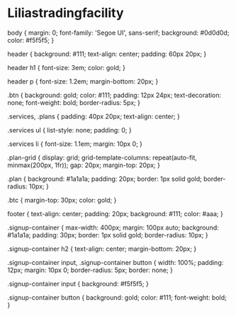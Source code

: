 # Liliastradingfacility
body {
  margin: 0;
  font-family: 'Segoe UI', sans-serif;
  background: #0d0d0d;
  color: #f5f5f5;
}

header {
  background: #111;
  text-align: center;
  padding: 60px 20px;
}

header h1 {
  font-size: 3em;
  color: gold;
}

header p {
  font-size: 1.2em;
  margin-bottom: 20px;
}

.btn {
  background: gold;
  color: #111;
  padding: 12px 24px;
  text-decoration: none;
  font-weight: bold;
  border-radius: 5px;
}

.services, .plans {
  padding: 40px 20px;
  text-align: center;
}

.services ul {
  list-style: none;
  padding: 0;
}

.services li {
  font-size: 1.1em;
  margin: 10px 0;
}

.plan-grid {
  display: grid;
  grid-template-columns: repeat(auto-fit, minmax(200px, 1fr));
  gap: 20px;
  margin-top: 20px;
}

.plan {
  background: #1a1a1a;
  padding: 20px;
  border: 1px solid gold;
  border-radius: 10px;
}

.btc {
  margin-top: 30px;
  color: gold;
}

footer {
  text-align: center;
  padding: 20px;
  background: #111;
  color: #aaa;
}

.signup-container {
  max-width: 400px;
  margin: 100px auto;
  background: #1a1a1a;
  padding: 30px;
  border: 1px solid gold;
  border-radius: 10px;
}

.signup-container h2 {
  text-align: center;
  margin-bottom: 20px;
}

.signup-container input, .signup-container button {
  width: 100%;
  padding: 12px;
  margin: 10px 0;
  border-radius: 5px;
  border: none;
}

.signup-container input {
  background: #f5f5f5;
}

.signup-container button {
  background: gold;
  color: #111;
  font-weight: bold;
}
